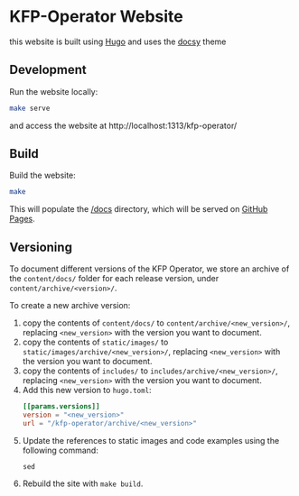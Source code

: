 # KFP-Operator Website

this website is built using [Hugo](https://gohugo.io/) and uses the [docsy](https://www.docsy.dev/) theme

## Development

Run the website locally:

```bash
make serve
```

and access the website at http://localhost:1313/kfp-operator/

## Build

Build the website:

```bash
make
```

This will populate the [/docs](/docs) directory, which will be served on [GitHub Pages](https://sky-uk.github.io/kfp-operator).

## Versioning
To document different versions of the KFP Operator, we store an archive of the `content/docs/` folder for each release version, under `content/archive/<version>/`.

To create a new archive version:
1. copy the contents of `content/docs/` to `content/archive/<new_version>/`, replacing `<new_version>` with the version you want to document.
2. copy the contents of `static/images/` to `static/images/archive/<new_version>/`, replacing `<new_version>` with the version you want to document.
3. copy the contents of `includes/` to `includes/archive/<new_version>/`, replacing `<new_version>` with the version you want to document.
4. Add this new version to `hugo.toml`:
    ```toml
    [[params.versions]]
    version = "<new_version>"
    url = "/kfp-operator/archive/<new_version>"
    ```
5. Update the references to static images and code examples using the following command:
   ```
   sed 
   ```
6. Rebuild the site with `make build`.
